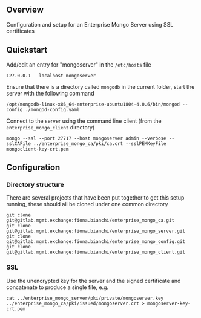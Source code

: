 
## Overview

Configuration and setup for an Enterprise Mongo Server using SSL certificates

## Quickstart

Add/edit an entry for "mongoserver" in the `/etc/hosts` file 

```
127.0.0.1	localhost mongoserver
```

Ensure that there is a directory called `mongodb` in the current folder,
start the server with the following command

```
/opt/mongodb-linux-x86_64-enterprise-ubuntu1804-4.0.6/bin/mongod --config ./mongod-config.yaml
```

Connect to the server using the command line client (from the `enterprise_mongo_client` directory) 

```
mongo --ssl --port 27717 --host mongoserver admin --verbose --sslCAFile ../enterprise_mongo_ca/pki/ca.crt --sslPEMKeyFile mongoclient-key-crt.pem
```


## Configuration

### Directory structure

There are several projects that have been put together to get this setup running, these should all be cloned under one common directory 

```
git clone git@gitlab.mgmt.exchange:fiona.bianchi/enterprise_mongo_ca.git
git clone git@gitlab.mgmt.exchange:fiona.bianchi/enterprise_mongo_server.git
git clone git@gitlab.mgmt.exchange:fiona.bianchi/enterprise_mongo_config.git
git clone git@gitlab.mgmt.exchange:fiona.bianchi/enterprise_mongo_client.git
```

### SSL

Use the unencrypted key for the server and the signed certificate and concatenate to produce a single
file, e.g.

```
cat ../enterprise_mongo_server/pki/private/mongoserver.key ../enterprise_mongo_ca/pki/issued/mongoserver.crt > mongoserver-key-crt.pem 
```



